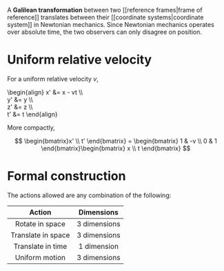 A **Galilean transformation** between two [[reference frames|frame of reference]] translates between their [[coordinate systems|coordinate system]] in Newtonian mechanics. Since Newtonian mechanics operates over absolute time, the two observers can only disagree on position. 

# Uniform relative velocity

For a uniform relative velocity $v$,

\begin{align}
x' &= x - vt \\\\\
y' &= y \\\\\
z' &= z \\\\\
t' &= t
\end{align}

More compactly,

$$
\begin{bmatrix}x' \\ t' \end{bmatrix} = \begin{bmatrix} 1 & -v \\ 0 & 1 \end{bmatrix}\begin{bmatrix} x \\ t \end{bmatrix}
$$

# Formal construction

The actions allowed are any combination of the following:

|Action|Dimensions|
|:-----:|:---------:|
|Rotate in space|3 dimensions|
|Translate in space|3 dimensions|
|Translate in time|1 dimension|
|Uniform motion|3 dimensions|